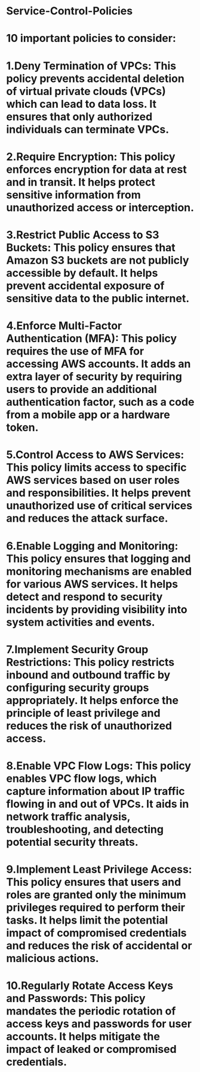 # Service-Control-Policies

# 10 important policies to consider:
# 1.Deny Termination of VPCs: This policy prevents accidental deletion of virtual private clouds (VPCs) which can lead to data loss. It ensures that only authorized individuals can terminate VPCs.
# 2.Require Encryption: This policy enforces encryption for data at rest and in transit. It helps protect sensitive information from unauthorized access or interception.
# 3.Restrict Public Access to S3 Buckets: This policy ensures that Amazon S3 buckets are not publicly accessible by default. It helps prevent accidental exposure of sensitive data to the public internet.
# 4.Enforce Multi-Factor Authentication (MFA): This policy requires the use of MFA for accessing AWS accounts. It adds an extra layer of security by requiring users to provide an additional authentication factor, such as a code from a mobile app or a hardware token.
# 5.Control Access to AWS Services: This policy limits access to specific AWS services based on user roles and responsibilities. It helps prevent unauthorized use of critical services and reduces the attack surface.
# 6.Enable Logging and Monitoring: This policy ensures that logging and monitoring mechanisms are enabled for various AWS services. It helps detect and respond to security incidents by providing visibility into system activities and events.
# 7.Implement Security Group Restrictions: This policy restricts inbound and outbound traffic by configuring security groups appropriately. It helps enforce the principle of least privilege and reduces the risk of unauthorized access.
# 8.Enable VPC Flow Logs: This policy enables VPC flow logs, which capture information about IP traffic flowing in and out of VPCs. It aids in network traffic analysis, troubleshooting, and detecting potential security threats.
# 9.Implement Least Privilege Access: This policy ensures that users and roles are granted only the minimum privileges required to perform their tasks. It helps limit the potential impact of compromised credentials and reduces the risk of accidental or malicious actions.
# 10.Regularly Rotate Access Keys and Passwords: This policy mandates the periodic rotation of access keys and passwords for user accounts. It helps mitigate the impact of leaked or compromised credentials.
